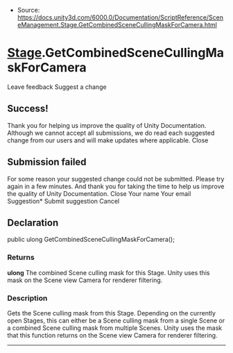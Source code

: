 * Source: https://docs.unity3d.com/6000.0/Documentation/ScriptReference/SceneManagement.Stage.GetCombinedSceneCullingMaskForCamera.html

#  [Stage](https://docs.unity3d.com/6000.0/Documentation/ScriptReference/SceneManagement.Stage.html).GetCombinedSceneCullingMaskForCamera
Leave feedback
Suggest a change
## Success!
Thank you for helping us improve the quality of Unity Documentation. Although we cannot accept all submissions, we do read each suggested change from our users and will make updates where applicable.
Close
## Submission failed
For some reason your suggested change could not be submitted. Please <a>try again</a> in a few minutes. And thank you for taking the time to help us improve the quality of Unity Documentation.
Close
Your name Your email Suggestion* Submit suggestion
Cancel
## Declaration
public ulong GetCombinedSceneCullingMaskForCamera(); 
### Returns
**ulong** The combined Scene culling mask for this Stage. Unity uses this mask on the Scene view Camera for renderer filtering. 
### Description
Gets the Scene culling mask from this Stage.
Depending on the currently open Stages, this can either be a Scene culling mask from a single Scene or a combined Scene culling mask from multiple Scenes. Unity uses the mask that this function returns on the Scene view Camera for renderer filtering.
* * *
